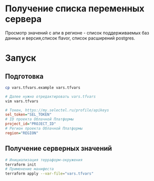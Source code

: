 # Получение списка переменных сервера

Просмотр значений с апи в регионе - список поддерживаемых баз данных и версия,список flavor, список расширений postgres.

# Запуск

## Подготовка
```bash
cp vars.tfvars.example vars.tfvars

# Далее нужно отредактировать vars.tfvars
vim vars.tfvars
```

```ini
# Токен, https://my.selectel.ru/profile/apikeys
sel_token="SEL_TOKEN"
# ID проекта Облачной Платформы
project_id="PROJECT_ID"
# Регион проекта Облачной Платформы
region="REGION"

```

## Получение серверных значений
```bash
# Инициализация терраформ-окружения
terraform init
# Применение манифеста
terraform apply --var-file="vars.tfvars"
```
